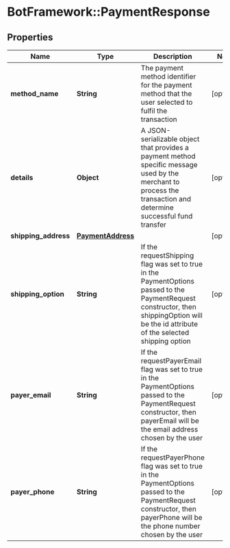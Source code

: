 # BotFramework::PaymentResponse

## Properties
Name | Type | Description | Notes
------------ | ------------- | ------------- | -------------
**method_name** | **String** | The payment method identifier for the payment method that the user selected to fulfil the transaction | [optional] 
**details** | **Object** | A JSON-serializable object that provides a payment method specific message used by the merchant to process the transaction and determine successful fund transfer | [optional] 
**shipping_address** | [**PaymentAddress**](PaymentAddress.md) |  | [optional] 
**shipping_option** | **String** | If the requestShipping flag was set to true in the PaymentOptions passed to the PaymentRequest constructor, then shippingOption will be the id attribute of the selected shipping option | [optional] 
**payer_email** | **String** | If the requestPayerEmail flag was set to true in the PaymentOptions passed to the PaymentRequest constructor, then payerEmail will be the email address chosen by the user | [optional] 
**payer_phone** | **String** | If the requestPayerPhone flag was set to true in the PaymentOptions passed to the PaymentRequest constructor, then payerPhone will be the phone number chosen by the user | [optional] 

